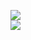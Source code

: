 [![](https://img.shields.io/badge/Made%20With-Github%20Spray-lightgrey.svg?style=for-the-badge&logo=github)](https://github.com/Annihil/github-spray#5603)  
[![](https://i.imgur.com/2DrTn0Z.gif)](https://github.com/Annihil/github-spray)